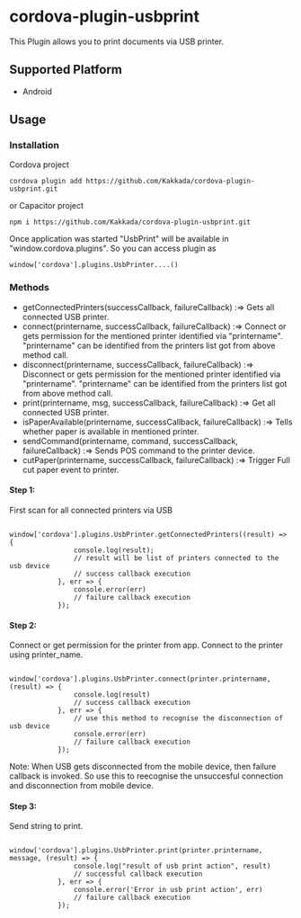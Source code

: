# cordova-plugin-usbprint
This Plugin allows you to print documents via USB printer.


## Supported Platform
* Android

## Usage

### Installation

Cordova project
```
cordova plugin add https://github.com/Kakkada/cordova-plugin-usbprint.git
```
or Capacitor project
```
npm i https://github.com/Kakkada/cordova-plugin-usbprint.git
```
Once application was started "UsbPrint" will be available in "window.cordova.plugins". So you can access plugin as
```
window['cordova'].plugins.UsbPrinter....()
```
### Methods

* getConnectedPrinters(successCallback, failureCallback) :=> Gets all connected USB printer.
* connect(printername, successCallback, failureCallback) :=> Connect or gets permission for the mentioned printer identified via "printername". "printername" can be identified from the printers list got from above method call.
* disconnect(printername, successCallback, failureCallback) :=> Disconnect or gets permission for the mentioned printer identified via "printername". "printername" can be identified from the printers list got from above method call.
* print(printername, msg, successCallback, failureCallback) :=> Get all connected USB printer.
* isPaperAvailable(printername, successCallback, failureCallback) :=> Tells whether paper is available in mentioned printer.
* sendCommand(printername, command, successCallback, failureCallback) :=> Sends POS command to the printer device.
* cutPaper(printername, successCallback, failureCallback) :=> Trigger Full cut paper event to printer.


#### Step 1:
First scan for all connected printers via USB
```
            window['cordova'].plugins.UsbPrinter.getConnectedPrinters((result) => {
                console.log(result);
                // result will be list of printers connected to the usb device
                // success callback execution
            }, err => {
                console.error(err)
                // failure callback execution
            });
```

#### Step 2:
Connect or get permission for the printer from app. Connect to the printer using printer_name.
```
            window['cordova'].plugins.UsbPrinter.connect(printer.printername, (result) => {
                console.log(result)
                // success callback execution
            }, err => {
                // use this method to recognise the disconnection of usb device
                console.error(err)
                // failure callback execution
            });
```
Note: When USB gets disconnected from the mobile device, then failure callback is invoked. So use this to reecognise the unsuccesful connection and disconnection from mobile device.

#### Step 3:
Send string to print.
```
            window['cordova'].plugins.UsbPrinter.print(printer.printername, message, (result) => {
                console.log("result of usb print action", result)
                // successful callback execution
            }, err => {
                console.error('Error in usb print action', err)
                // failure callback execution
            });
```
